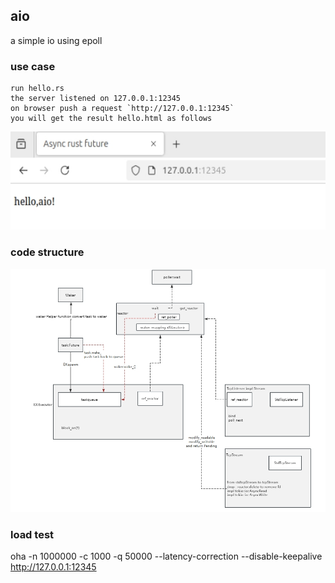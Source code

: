 ## aio
a simple io using epoll
### use case
```
run hello.rs
the server listened on 127.0.0.1:12345
on browser push a request `http://127.0.0.1:12345`
you will get the result hello.html as follows
```
![](./imgs/reactor_epoll.png)

### code structure
![](./imgs/reactor_epoll_structure.png)

### load test
oha -n 1000000 -c 1000 -q 50000 --latency-correction --disable-keepalive http://127.0.0.1:12345
